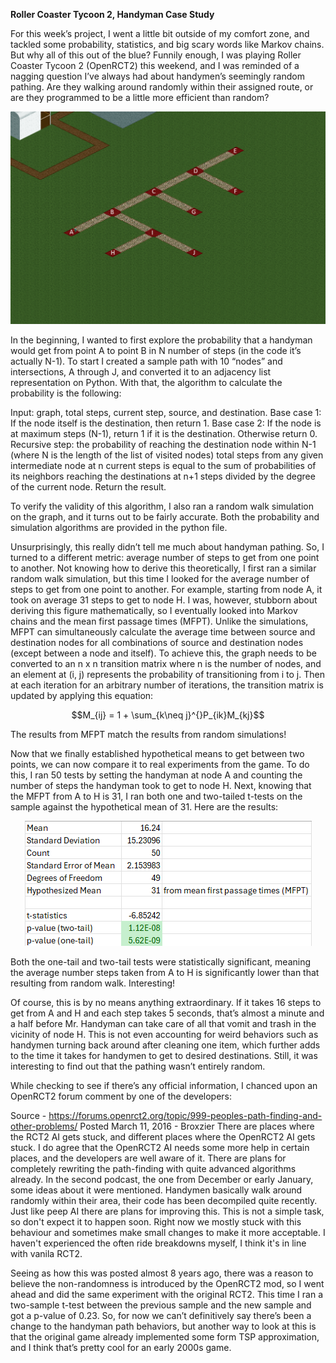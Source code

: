 **Roller Coaster Tycoon 2, Handyman Case Study**

For this week’s project, I went a little bit outside of my comfort zone, and tackled some probability, statistics, and big scary words like Markov chains. But why all of this out of the blue? Funnily enough, I was playing Roller Coaster Tycoon 2 (OpenRCT2) this weekend, and I was reminded of a nagging question I’ve always had about handymen’s seemingly random pathing. Are they walking around randomly within their assigned route, or are they programmed to be a little more efficient than random?

<p align="center">
  <img src="Graph.png"/>
</p>

In the beginning, I wanted to first explore the probability that a handyman would get from point A to point B in N number of steps (in the code it’s actually N-1). To start I created a sample path with 10 “nodes” and intersections, A through J, and converted it to an adjacency list representation on Python. With that, the algorithm to calculate the probability is the following:

Input: graph, total steps, current step, source, and destination.
Base case 1: If the node itself is the destination, then return 1.
Base case 2: If the node is at maximum steps (N-1), return 1 if it is the destination. Otherwise return 0.
Recursive step:  the probability of reaching the destination node within N-1 (where N is the length of the list of visited nodes) total steps from any given intermediate node at n current steps is equal to the sum of probabilities of its neighbors reaching the destinations at n+1 steps divided by the degree of the current node. Return the result.

To verify the validity of this algorithm, I also ran a random walk simulation on the graph, and it turns out to be fairly accurate. Both the probability and simulation algorithms are provided in the python file.

Unsurprisingly, this really didn’t tell me much about handyman pathing. So, I turned to a different metric: average number of steps to get from one point to another. Not knowing how to derive this theoretically, I first ran a similar random walk simulation, but this time I looked for the average number of steps to get from one point to another. For example, starting from node A, it took on average 31 steps to get to node H. I was, however, stubborn about deriving this figure mathematically, so I eventually looked into Markov chains and the mean first passage times (MFPT). Unlike the simulations, MFPT can simultaneously calculate the average time between source and destination nodes for all combinations of source and destination nodes (except between a node and itself). To achieve this, the graph needs to be converted to an n x n transition matrix where n is the number of nodes, and an element at (i, j) represents the probability of transitioning from i to j. Then at each iteration for an arbitrary number of iterations, the transition matrix is updated by applying this equation:

```math
M_{ij} = 1 + \sum_{k\neq j}^{}P_{ik}M_{kj}
```
The results from MFPT match the results from random simulations!

Now that we finally established hypothetical means to get between two points, we can now compare it to real experiments from the game. To do this, I ran 50 tests by setting the handyman at node A and counting the number of steps the handyman took to get to node H. Next, knowing that the MFPT from A to H is 31, I ran both one and two-tailed t-tests on the sample against the hypothetical mean of 31. Here are the results:

<p align="center">
  <img src="ttestresult.png"/>
</p>

Both the one-tail and two-tail tests were statistically significant, meaning the average number steps taken from A to H is significantly lower than that resulting from random walk. Interesting!

Of course, this is by no means anything extraordinary. If it takes 16 steps to get from A and H and each step takes 5 seconds, that’s almost a minute and a half before Mr. Handyman can take care of all that vomit and trash in the vicinity of node H. This is not even accounting for weird behaviors such as handymen turning back around after cleaning one item, which further adds to the time it takes for handymen to get to desired destinations. Still, it was interesting to find out that the pathing wasn’t entirely random.

While checking to see if there’s any official information, I chanced upon an OpenRCT2 forum comment by one of the developers:

Source - https://forums.openrct2.org/topic/999-peoples-path-finding-and-other-problems/
Posted March 11, 2016 - Broxzier
There are places where the RCT2 AI gets stuck, and different places where the OpenRCT2 AI gets stuck. I do agree that the OpenRCT2 AI needs some more help in certain places, and the developers are well aware of it. There are plans for completely rewriting the path-finding with quite advanced algorithms already. In the second podcast, the one from December or early January, some ideas about it were mentioned.
Handymen basically walk around randomly within their area, their code has been decompiled quite recently. Just like peep AI there are plans for improving this. This is not a simple task, so don't expect it to happen soon. Right now we mostly stuck with this behaviour and sometimes make small changes to make it more acceptable.
I haven't experienced the often ride breakdowns myself, I think it's in line with vanila RCT2.

Seeing as how this was posted almost 8 years ago, there was a reason to believe the non-randomness is introduced by the OpenRCT2 mod, so I went ahead and did the same experiment with the original RCT2. This time I ran a two-sample t-test between the previous sample and the new sample and got a p-value of 0.23. So, for now we can’t definitively say there’s been a change to the handyman path behaviors, but another way to look at this is that the original game already implemented some form TSP approximation, and I think that’s pretty cool for an early 2000s game.
